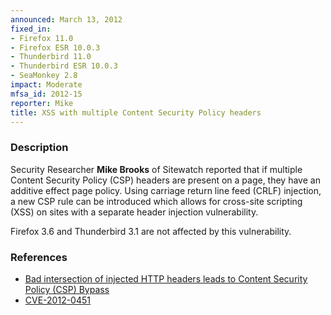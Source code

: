 ```yaml
---
announced: March 13, 2012
fixed_in:
- Firefox 11.0
- Firefox ESR 10.0.3
- Thunderbird 11.0
- Thunderbird ESR 10.0.3
- SeaMonkey 2.8
impact: Moderate
mfsa_id: 2012-15
reporter: Mike
title: XSS with multiple Content Security Policy headers
---
```


<h3>Description</h3>

<p>Security Researcher <strong>Mike Brooks</strong> of Sitewatch reported that
if multiple Content Security Policy (CSP) headers are present on a page, they
have an additive effect page policy. Using carriage return line feed (CRLF)
injection, a new CSP rule can be introduced which allows for cross-site
scripting (XSS) on sites with a separate header injection vulnerability.
</p>

<p class="note">Firefox 3.6 and Thunderbird 3.1 are not affected by this
vulnerability.
</p>


<h3>References</h3>

<ul>
  <li><a href="https://bugzilla.mozilla.org/show_bug.cgi?id=717511">
      Bad intersection of injected HTTP headers leads to Content Security Policy
(CSP) Bypass</a></li>
  <li><a href="http://cve.mitre.org/cgi-bin/cvename.cgi?name=CVE-2012-0451" class="ex-ref">CVE-2012-0451</a></li>
</ul>



